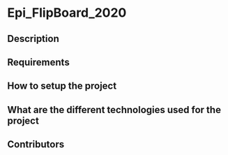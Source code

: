 # Epi_FlipBoard_2020

## Description

## Requirements

## How to setup the project

## What are the different technologies used for the project

## Contributors
